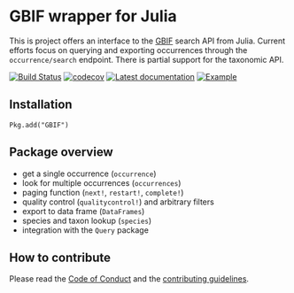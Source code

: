 # GBIF wrapper for Julia

This is project offers an interface to the [GBIF] search API from
Julia. Current efforts focus on querying and exporting occurrences through the
`occurrence/search` endpoint. There is partial support for the taxonomic API.

[![Build Status](https://travis-ci.org/EcoJulia/GBIF.jl.svg?branch=master)](https://travis-ci.org/EcoJulia/GBIF.jl)
[![codecov](https://codecov.io/gh/EcoJulia/GBIF.jl/branch/master/graph/badge.svg)](https://codecov.io/gh/EcoJulia/GBIF.jl)
[![Latest documentation](https://img.shields.io/badge/documentation-latest-blue.svg)](https://ecojulia.github.io/GBIF.jl/latest/)
[![Example](http://pkg.julialang.org/badges/GBIF_0.6.svg)](http://pkg.julialang.org/?pkg=GBIF)

[GBIF]: http://gbif.org/

## Installation

~~~
Pkg.add("GBIF")
~~~

## Package overview

- get a single occurrence (`occurrence`)
- look for multiple occurrences (`occurrences`)
- paging function (`next!`, `restart!`, `complete!`)
- quality control (`qualitycontrol!`) and arbitrary filters
- export to data frame (`DataFrames`)
- species and taxon lookup (`species`)
- integration with the `Query` package

## How to contribute

Please read the [Code of Conduct][CoC] and the [contributing guidelines][contr].

[CoC]: https://github.com/EcoJulia/GBIF.jl/blob/master/CODE_OF_CONDUCT.md
[contr]: https://github.com/EcoJulia/GBIF.jl/blob/master/CONTRIBUTING.md
